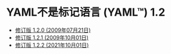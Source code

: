 # YAML不是标记语言 (YAML™) 1.2

* [修订版 1.2.0 (2009年07月21日)](pages/yaml-spec-1.2/revision-1.2.0.md)
* [修订版 1.2.1 (2009年10月01日)](pages/yaml-spec-1.2/revision-1.2.1.md)
* [修订版 1.2.2 (2021年10月01日)](pages/yaml-spec-1.2/revision-1.2.2.md)
